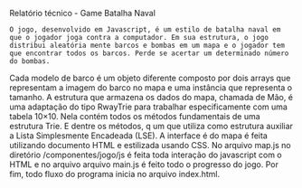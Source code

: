 Relatório técnico - Game Batalha Naval

    O jogo, desenvolvido em Javascript, é um estilo de batalha naval em que o jogador joga contra a computador. Em sua estrutura, o jogo distribui aleatória mente barcos e bombas em um mapa e o jogador tem que encontrar todos os barcos. Perde se acertar um determinado número do bombas.
  Cada modelo de barco é um objeto diferente composto por dois arrays que representam a imagem do barco no mapa e uma instância que representa o tamanho.
    A estrutura que armazena os dados do mapa, chamada de Mão, é uma adaptação do tipo RwayTrie para trabalhar especificamente com uma tabela 10×10. Nela contém todos os métodos fundamentais de uma estrutura Trie. E dentre os métodos, q um que utiliza como estrutura auxiliar a Lista Simplesmente Encadeada (LSE).
   A interface é do mapa é feita utilizando documento HTML e estilizada usando CSS. No arquivo map.js no diretório /componentes/jogo/js é feita toda interação do javascript com o HTML e no arquivo arquivo main.js é feito todo o progresso do jogo.
     Por fim, todo fluxo do programa inicia no arquivo index.html.

